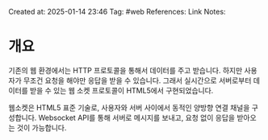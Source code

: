 Created at:  2025-01-14 23:46
Tag: #web 
References:
Link Notes:

# 개요
기존의 웹 환경에서는 HTTP 프로토콜을 통해서 데이터를 주고 받습니다. 하지만 사용자가 무조건 요청을 해야만 응답을 받을 수 있습니다. 
그래서 실시간으로 서버로부터 데이터를 받을 수 있는 웹 소켓 프로토콜이 HTML5에서 구현되었습니다. 

웹소켓은 HTML5 표준 기술로, 사용자와 서버 사이에서 동적인 양방향 연결 채널을 구성합니다. Websocket API를 통해 서버로 메시지를 보내고, 요청 없이 응답을 받아오는 것이 가능합니다. 
